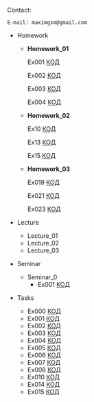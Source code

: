 Contact:

    E-mail: maximgsm@gmail.com

- Homework
    - **Homework_01**
    
        Ex001 [КОД](https://github.com/dvmax1984/Csharp25022023/tree/main/Homework/Homework_01/Ex001)
        
        Ex002 [КОД](https://github.com/dvmax1984/Csharp25022023/tree/main/Homework/Homework_01/Ex002)
        
        Ex003 [КОД](https://github.com/dvmax1984/Csharp25022023/tree/main/Homework/Homework_01/Ex003)
        
        Ex004 [КОД](https://github.com/dvmax1984/Csharp25022023/tree/main/Homework/Homework_01/Ex004)

    - **Homework_02**

        Ex10 [КОД](/Homework/Homework_02/Ex10/Program.cs)
        
        Ex13 [КОД](/Homework/Homework_02/Ex13/Program.cs)
        
        Ex15 [КОД](/Homework/Homework_02/Ex15/Program.cs)

    - **Homework_03**

        Ex019 [КОД](/Homework/Homewotk_03/Ex019/Program.cs)
        
        Ex021 [КОД](/Homework/Homewotk_03/Ex021/Program.cs)
        
        Ex023 [КОД](/Homework/Homewotk_03/Ex023/Program.cs)
        
- Lecture
    - Lecture_01
    - Lecture_02
    - Lecture_03

- Seminar
    - Seminar_0
        - Ex001 [КОД](sdsd)

- Tasks
    - Ex000 [КОД](https://github.com/dvmax1984/Csharp25022023/tree/main/Tasks/Ex000/Program.cs)
    - Ex001 [КОД](https://github.com/dvmax1984/Csharp25022023/tree/main/Tasks/Ex001/Program.cs)
    - Ex002 [КОД](https://github.com/dvmax1984/Csharp25022023/tree/main/Tasks/Ex002/Program.cs)
    - Ex003 [КОД](https://github.com/dvmax1984/Csharp25022023/tree/main/Tasks/Ex003/Program.cs)
    - Ex004 [КОД](https://github.com/dvmax1984/Csharp25022023/tree/main/Tasks/Ex004_max/Program.cs)
    - Ex005 [КОД](https://github.com/dvmax1984/Csharp25022023/tree/main/Tasks/Ex005_func/Program.cs)
    - Ex006 [КОД](/Tasks/Ex006/Program.cs)
    - Ex007 [КОД](/Tasks/Ex007/Program.cs)
    - Ex008 [КОД](/Tasks/Ex008/Program.cs)
    - Ex010 [КОД](/Homework/Homework_02/Ex10/Program.cs)
    - Ex014 [КОД](/Homework/Homework_02/Ex13/Program.cs)
    - Ex015 [КОД](/Tasks/Ex015_7-23/Program.cs)
